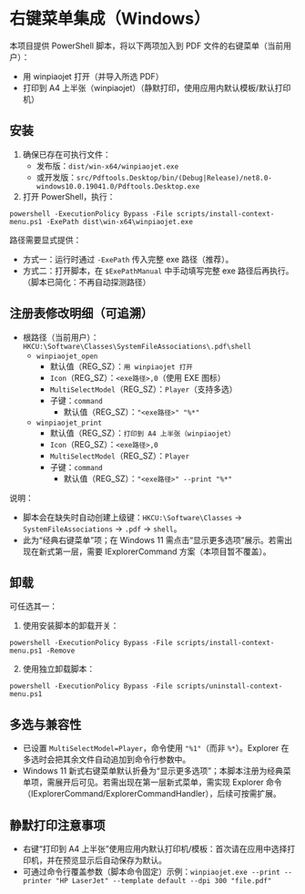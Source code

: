 # 右键菜单集成（Windows）

本项目提供 PowerShell 脚本，将以下两项加入到 PDF 文件的右键菜单（当前用户）：

- 用 winpiaojet 打开（并导入所选 PDF）
- 打印到 A4 上半张（winpiaojet）（静默打印，使用应用内默认模板/默认打印机）

## 安装

1. 确保已存在可执行文件：
   - 发布版：`dist/win-x64/winpiaojet.exe`
   - 或开发版：`src/Pdftools.Desktop/bin/(Debug|Release)/net8.0-windows10.0.19041.0/Pdftools.Desktop.exe`
2. 打开 PowerShell，执行：

```
powershell -ExecutionPolicy Bypass -File scripts/install-context-menu.ps1 -ExePath dist\win-x64\winpiaojet.exe
```

路径需要显式提供：
- 方式一：运行时通过 `-ExePath` 传入完整 exe 路径（推荐）。
- 方式二：打开脚本，在 `$ExePathManual` 中手动填写完整 exe 路径后再执行。
（脚本已简化：不再自动探测路径）

## 注册表修改明细（可追溯）

- 根路径（当前用户）：`HKCU:\Software\Classes\SystemFileAssociations\.pdf\shell`
  - `winpiaojet_open`
    - 默认值（REG_SZ）：`用 winpiaojet 打开`
    - `Icon`（REG_SZ）：`<exe路径>,0`（使用 EXE 图标）
    - `MultiSelectModel`（REG_SZ）：`Player`（支持多选）
    - 子键：`command`
      - 默认值（REG_SZ）：`"<exe路径>" "%*"`
  - `winpiaojet_print`
    - 默认值（REG_SZ）：`打印到 A4 上半张（winpiaojet）`
    - `Icon`（REG_SZ）：`<exe路径>,0`
    - `MultiSelectModel`（REG_SZ）：`Player`
    - 子键：`command`
      - 默认值（REG_SZ）：`"<exe路径>" --print "%*"`

说明：
- 脚本会在缺失时自动创建上级键：`HKCU:\Software\Classes` → `SystemFileAssociations` → `.pdf` → `shell`。
- 此为“经典右键菜单”项；在 Windows 11 需点击“显示更多选项”展示。若需出现在新式第一层，需要 IExplorerCommand 方案（本项目暂不覆盖）。

## 卸载

可任选其一：

1) 使用安装脚本的卸载开关：
```
powershell -ExecutionPolicy Bypass -File scripts/install-context-menu.ps1 -Remove
```

2) 使用独立卸载脚本：
```
powershell -ExecutionPolicy Bypass -File scripts/uninstall-context-menu.ps1
```

## 多选与兼容性

- 已设置 `MultiSelectModel=Player`，命令使用 `"%1"`（而非 `%*`）。Explorer 在多选时会把其余文件自动追加到命令行参数中。
- Windows 11 新式右键菜单默认折叠为“显示更多选项”；本脚本注册为经典菜单项，需展开后可见。若需出现在第一层新式菜单，需实现 Explorer 命令（IExplorerCommand/ExplorerCommandHandler），后续可按需扩展。

## 静默打印注意事项

- 右键“打印到 A4 上半张”使用应用内默认打印机/模板：首次请在应用中选择打印机，并在预览显示后自动保存为默认。
- 可通过命令行覆盖参数（脚本命令固定）示例：`winpiaojet.exe --print --printer "HP LaserJet" --template default --dpi 300 "file.pdf"`

